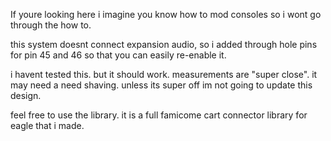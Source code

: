 If youre looking here i imagine you know how to mod consoles so i wont go through the how to.

this system doesnt connect expansion audio, so i added through hole pins for pin 45 and 46 so that you can easily re-enable it. 

i havent tested this. but it should work. measurements are "super close". it may need a need shaving. unless its super off im not going to update this design. 

feel free to use the library. it is a full famicome cart connector library for eagle that i made. 
